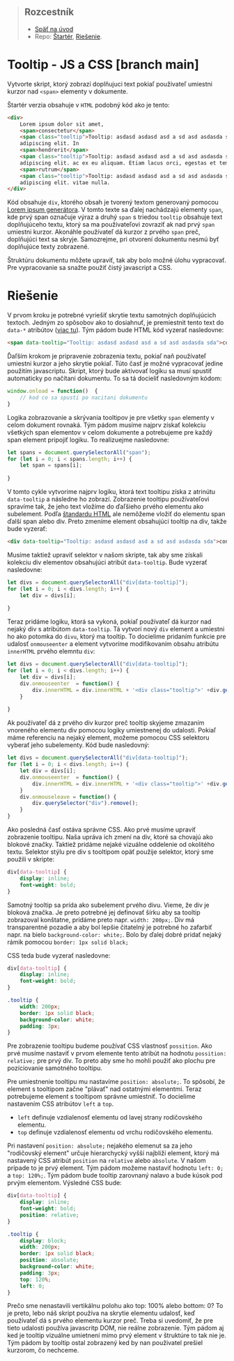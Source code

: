 > ## Rozcestník
> - [Späť na úvod](../../README.md)
> - Repo: [Štartér](/../../tree/main/js-a-css/tooltip-js), [Riešenie](/../../tree/solution/js-a-css/tooltip-js).

# Tooltip - JS a CSS [branch main]

Vytvorte skript, ktorý zobrazí doplňujuci text pokiaľ používateľ umiestni kurzor
nad `<span>` elementy v dokumente.

Štartér verzia obsahuje v `HTML` podobný kód ako je tento:
```html
<div>
    Lorem ipsum dolor sit amet, 
    <span>consectetur</span>
    <span class="tooltip">Tooltip: asdasd asdasd asd a sd asd asdasda sda</span> 
    adipiscing elit. In 
    <span>hendrerit</span>
    <span class="tooltip">Tooltip: asdasd asdasd asd a sd asd asdasda sda</span> 
    adipiscing elit. ac ex eu aliquam. Etiam lacus orci, egestas et tempor at, 
    <span>rutrum</span>
    <span class="tooltip">Tooltip: asdasd asdasd asd a sd asd asdasda sda</span> 
    adipiscing elit. vitae nulla.
</div>
```
Kód obsahuje `div`, ktorého obsah je tvorený textom generovaný pomocou [Lorem ipsum generátora](https://www.lipsum.com/).
V tomto texte sa ďalej nachádzajú elementy `span`, kde prvý span označuje výraz a druhý `span` s triedou `tooltip` obsahuje
text doplňujúceho textu, ktorý sa ma používateľovi zovraziť ak nad prvý `span` umiestni kurzor. Akonáhle používateľ
dá kurzor z prvého `span` preč, doplňujúci text sa skryje. Samozrejme, pri otvorení dokumentu nesmú byť doplňujúce texty
zobrazené.

Štruktúru dokumentu môžete upraviť, tak aby bolo možné úlohu vypracovať. Pre vypracovanie sa snažte použiť čistý
javascript a CSS.

# Riešenie

V prvom kroku je potrebné vyriešiť skrytie textu samotných doplňujúcich textoch. Jedným zo spôsobov ako to dosiahnuť,
je premiestnit tento text do `data-*` atribútov ([viac tu](https://www.w3schools.com/tags/att_global_data.asp)). Tým
pádom bude HTML kód vyzerať nasledovne:

```html
<span data-tooltip="Tooltip: asdasd asdasd asd a sd asd asdasda sda">consectetur</span>
```

Ďaľším krokom je pripravenie zobrazenia textu, pokiaľ naň používateľ umiestni kurzor a jeho skrytie pokiaľ. Túto časť
je možné vypracovať jedine použitím javascriptu. Skript, ktorý bude aktivovať logiku sa musí spustiť automaticky
po načítani dokumentu. To sa tá docieliť nasledovným kódom:

```javascript
window.onload = function()  {
    // kod co sa spusti po nacitani dokumentu    
}
```

Logika zobrazovanie a skrývania tooltipov je pre všetky `span` elementy v celom dokument rovnaká. Tým pádom musíme najprv
získať kolekciu všetkých span elementov v celom dokumente a potrebujeme pre každý span element pripojiť logiku. To
realizuejme nasledovne:

```javascript
let spans = document.querySelectorAll("span");
for (let i = 0; i < spans.length; i++) {
    let span = spans[i];
    
}
```

V tomto cykle vytvorime najprv logiku, ktorá text tooltipu získa z atrinútu `data-tooltip` a následne ho zobrazí.
Zobrazenie tooltipu používateľovi spravíme tak, že jeho text vložíme do ďaľšieho prvého elementu ako subelement.
Podľa [štandardu HTML](https://html.spec.whatwg.org/multipage/text-level-semantics.html#the-span-element) ale
nemôžeme vložiť do elementu span ďalší span alebo div. Preto zmeníme element obsahujúci tooltip na div, takže
bude vyzerať:

```html
<div data-tooltip="Tooltip: asdasd asdasd asd a sd asd asdasda sda">consectetur</div>
```

Musíme taktiež upraviť selektor v našom skripte, tak aby sme získali kolekciu div elementov obsahujúci atribút `data-tooltip`.
Bude vyzerať nasledovne:

```javascript
let divs = document.querySelectorAll("div[data-tooltip]");
for (let i = 0; i < divs.length; i++) {
    let div = divs[i];
    
}
```

Teraz pridáme logiku, ktorá sa vykoná, pokiaľ používateľ dá kurzor nad nejaký div s atribútom `data-tooltip`. Tá
vytvorí nový `div` element a umiestni ho ako potomka do `divu`, ktorý ma tooltip. To docielime pridaním funkcie pre udalosť
`onmouseenter` a element vytvoríme modifikovaním obsahu atribútu `innerHTML` prvého elemntu `div`:

```javascript
let divs = document.querySelectorAll("div[data-tooltip]");
for (let i = 0; i < divs.length; i++) {
    let div = divs[i];
    div.onmouseenter  = function() {
        div.innerHTML = div.innerHTML + '<div class="tooltip">' +div.getAttribute("data-tooltip") + '</div>';
    }
    
}
```

Ak používateľ dá z prvého div kurzor preč tooltip skyjeme zmazaním vnoreného elementu div pomocou logiky umiestnenej do
udalosti. Pokiaľ máme referenciu na nejaký element, možeme pomocou CSS selektoru vyberať jeho subelementy. Kód bude
nasledovný:

```javascript
let divs = document.querySelectorAll("div[data-tooltip]");
for (let i = 0; i < divs.length; i++) {
    let div = divs[i];
    div.onmouseenter  = function() {
        div.innerHTML = div.innerHTML + '<div class="tooltip">' +div.getAttribute("data-tooltip") + '</div>';
    }
    div.onmouseleave = function() {
        div.querySelector("div").remove();
    }
}
```

Ako posledná časť ostáva správne CSS. Ako prvé musíme upraviť zobrazenie tooltipu. Naša upráva ich zmení na div, ktoré
sa chovajú ako blokové značky. Taktiež pridáme nejaké vizuálne oddelenie od okolitého textu.
Selektor stýlu pre div s tooltipom opäť použije selektor, ktorý sme použili v skripte:

```css
div[data-tooltip] {
    display: inline;
    font-weight: bold;
}
```

Samotný tooltip sa prída ako subelement prvého divu. Vieme, že div je bloková značka. Je preto potrebné jej definovať
šírku aby sa tooltip zobrazoval konštatne, prídáme preto napr. `width: 200px;`. Div má transparentné pozadie a aby bol
lepšie čitatelný je potrebné ho zafarbiť napr. na bielo `background-color: white;`. Bolo by ďalej dobré pridať nejaký
rámik pomocou `border: 1px solid black;`

CSS teda bude vyzerať nasledovne:

```css
div[data-tooltip] {
    display: inline;
    font-weight: bold;
}

.tooltip {
    width: 200px;
    border: 1px solid black;
    background-color: white;
    padding: 3px;
}
```

Pre zobrazenie tooltipu budeme používať CSS vlastnosť `possition`. Ako prvé musíme nastaviť v prvom elemente tento
atribút na hodnotu `possition: relative;` pre prvý div. To preto aby sme ho mohli použiť ako plochu pre pozíciovanie
samotného tooltipu.

Pre umiestnenie tooltipu mu nastavíme `position: absolute;`. To spôsobí, že element s tooltipom začne "plávať" nad
ostatnými elementmi. Teraz potrebujeme element s tooltipom správne umiestniť. To docielime nastavením CSS atribútov
`left` a `top`.

- `left` definuje vzdialenosť elementu od lavej strany rodičovského elementu.
- `top` definuje vzdialenosť elementu od vrchu rodičovského elementu.

Pri nastavení `position: absolute;` nejakého elemenut sa za jeho "rodičovský element" určuje hierarchycký vyšší
najbliží element, ktorý má nastavený CSS atribút `position` na `relative` alebo `absolute`. V našom prípade to je
prvý element. Tým pádom možeme nastaviť hodnotu `left: 0;` a `top: 120%;`. Tým pádom bude tooltip zarovnaný nalavo
a bude kúsok pod prvým elementom. Výsledné CSS bude:

```CSS
div[data-tooltip] {
    display: inline;
    font-weight: bold;
    position: relative;
}

.tooltip {
    display: block;
    width: 200px;
    border: 1px solid black;
    position: absolute;
    background-color: white;
    padding: 3px;
    top: 120%;
    left: 0;
}
```

Prečo sme nenastavili vertikálnu polohu ako top: 100% alebo bottom: 0? To je preto, lebo náš skript používa na skrytie
elementu udalosť, keď používateľ dá s prvého elementu kurzor preč. Treba si uvedomiť, že pre tieto udalosti používa
javascritp DOM, nie reálne zobrazenie. Tým pádom aj ked je tooltip vizuálne umietnení mimo prvý element v štruktúre to
tak nie je. Tým pádom by tooltip ostal zobrazený ked by nan použivatel prešiel kurzorom, čo nechceme.